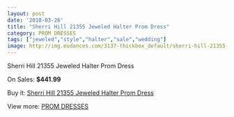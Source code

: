 ```yaml
---
layout: post
date: '2018-03-26'
title: "Sherri Hill 21355 Jeweled Halter Prom Dress"
category: PROM DRESSES
tags: ["jeweled","style","halter","sale","wedding"]
image: http://img.eudances.com/3137-thickbox_default/sherri-hill-21355-jeweled-halter-prom-dress.jpg
---
```

Sherri Hill 21355 Jeweled Halter Prom Dress

On Sales: **$441.99**
<a href="https://www.eudances.com/en/prom-dresses/1082-sherri-hill-21355-jeweled-halter-prom-dress.html"><amp-img layout="responsive" width="600" height="600" src="//img.eudances.com/3137-thickbox_default/sherri-hill-21355-jeweled-halter-prom-dress.jpg" alt="Sherri Hill 21355 Jeweled Halter Prom Dress 0" /></a>
<a href="https://www.eudances.com/en/prom-dresses/1082-sherri-hill-21355-jeweled-halter-prom-dress.html"><amp-img layout="responsive" width="600" height="600" src="//img.eudances.com/3141-thickbox_default/sherri-hill-21355-jeweled-halter-prom-dress.jpg" alt="Sherri Hill 21355 Jeweled Halter Prom Dress 1" /></a>
<a href="https://www.eudances.com/en/prom-dresses/1082-sherri-hill-21355-jeweled-halter-prom-dress.html"><amp-img layout="responsive" width="600" height="600" src="//img.eudances.com/3140-thickbox_default/sherri-hill-21355-jeweled-halter-prom-dress.jpg" alt="Sherri Hill 21355 Jeweled Halter Prom Dress 2" /></a>
<a href="https://www.eudances.com/en/prom-dresses/1082-sherri-hill-21355-jeweled-halter-prom-dress.html"><amp-img layout="responsive" width="600" height="600" src="//img.eudances.com/3139-thickbox_default/sherri-hill-21355-jeweled-halter-prom-dress.jpg" alt="Sherri Hill 21355 Jeweled Halter Prom Dress 3" /></a>
<a href="https://www.eudances.com/en/prom-dresses/1082-sherri-hill-21355-jeweled-halter-prom-dress.html"><amp-img layout="responsive" width="600" height="600" src="//img.eudances.com/3138-thickbox_default/sherri-hill-21355-jeweled-halter-prom-dress.jpg" alt="Sherri Hill 21355 Jeweled Halter Prom Dress 4" /></a>

Buy it: [Sherri Hill 21355 Jeweled Halter Prom Dress](https://www.eudances.com/en/prom-dresses/1082-sherri-hill-21355-jeweled-halter-prom-dress.html "Sherri Hill 21355 Jeweled Halter Prom Dress")

View more: [PROM DRESSES](https://www.eudances.com/en/13-prom-dresses "PROM DRESSES")